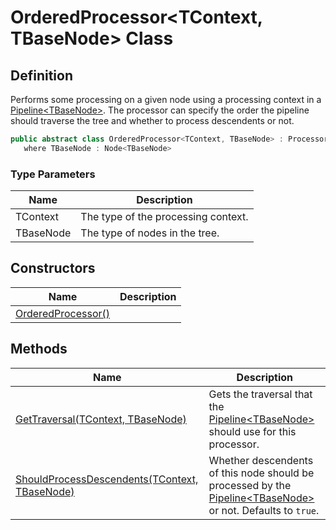 # OrderedProcessor&lt;TContext, TBaseNode&gt; Class
## Definition

Performs some processing on a given node using a processing context in a [Pipeline&lt;TBaseNode&gt;](MrKWatkins.Ast.Processing.Pipeline-1.md). The processor can specify the order the pipeline should traverse the tree and whether to process descendents or not.

```c#
public abstract class OrderedProcessor<TContext, TBaseNode> : Processor<TContext, TBaseNode>
   where TBaseNode : Node<TBaseNode>
```

### Type Parameters

| Name | Description |
| ---- | ----------- |
| TContext | The type of the processing context. |
| TBaseNode | The type of nodes in the tree. |

## Constructors

| Name | Description |
| ---- | ----------- |
| [OrderedProcessor()](MrKWatkins.Ast.Processing.OrderedProcessor-2.-ctor.md) |  |

## Methods

| Name | Description |
| ---- | ----------- |
| [GetTraversal(TContext, TBaseNode)](MrKWatkins.Ast.Processing.OrderedProcessor-2.GetTraversal.md) | Gets the traversal that the [Pipeline&lt;TBaseNode&gt;](MrKWatkins.Ast.Processing.Pipeline-1.md) should use for this processor. |
| [ShouldProcessDescendents(TContext, TBaseNode)](MrKWatkins.Ast.Processing.OrderedProcessor-2.ShouldProcessDescendents.md) | Whether descendents of this node should be processed by the [Pipeline&lt;TBaseNode&gt;](MrKWatkins.Ast.Processing.Pipeline-1.md) or not. Defaults to `true`. |

